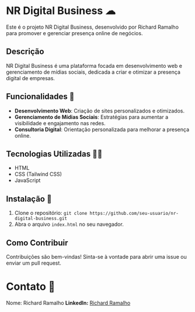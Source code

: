 # NR Digital Business ☁

Este é o projeto NR Digital Business, desenvolvido por Richard Ramalho para promover e gerenciar presença online de negócios.

## Descrição

NR Digital Business é uma plataforma focada em desenvolvimento web e gerenciamento de mídias sociais, dedicada a criar e otimizar a presença digital de empresas.

## Funcionalidades 📱

- **Desenvolvimento Web**: Criação de sites personalizados e otimizados.
- **Gerenciamento de Mídias Sociais**: Estratégias para aumentar a visibilidade e engajamento nas redes.
- **Consultoria Digital**: Orientação personalizada para melhorar a presença online.

## Tecnologias Utilizadas 👨‍💻

- HTML
- CSS (Tailwind CSS)
- JavaScript

## Instalação 🔄

1. Clone o repositório: `git clone https://github.com/seu-usuario/nr-digital-business.git`
2. Abra o arquivo `index.html` no seu navegador.

## Como Contribuir

Contribuições são bem-vindas! Sinta-se à vontade para abrir uma issue ou enviar um pull request.

# Contato 📩

Nome: Richard Ramalho
**LinkedIn:** [Richard Ramalho](https://www.linkedin.com/in/richard-ramalho-37926826a/)
